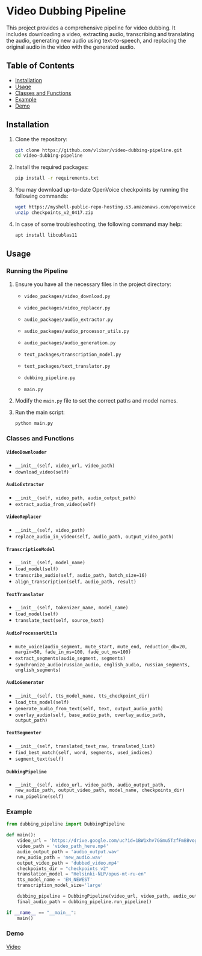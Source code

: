 # Video Dubbing Pipeline

This project provides a comprehensive pipeline for video dubbing. It includes downloading a video, extracting audio, transcribing and translating the audio, generating new audio using text-to-speech, and replacing the original audio in the video with the generated audio.

## Table of Contents

- [Installation](#installation)
- [Usage](#usage)
- [Classes and Functions](#classes-and-functions)
- [Example](#example)
- [Demo](#demo)

## Installation

1. Clone the repository:

    ```bash
    git clone https://github.com/vlibar/video-dubbing-pipeline.git
    cd video-dubbing-pipeline
    ```

2. Install the required packages:

    ```bash
    pip install -r requirements.txt
    ```

3. You may download up-to-date OpenVoice checkpoints by running the following commands:
    ```bash
    wget https://myshell-public-repo-hosting.s3.amazonaws.com/openvoice/checkpoints_v2_0417.zip
    unzip checkpoints_v2_0417.zip
    ```

4. In case of some troubleshooting, the following command may help:
    ```bash
    apt install libcublas11
    ```

## Usage

### Running the Pipeline

1. Ensure you have all the necessary files in the project directory:
    - `video_packages/video_download.py`
    - `video_packages/video_replacer.py`
    - `audio_packages/audio_extractor.py`
    - `audio_packages/audio_processor_utils.py`
    - `audio_packages/audio_generation.py`
    - `text_packages/transcription_model.py`
    - `text_packages/text_translator.py`
    
    - `dubbing_pipeline.py`
    - `main.py`

2. Modify the `main.py` file to set the correct paths and model names.

3. Run the main script:

    ```bash
    python main.py
    ```

### Classes and Functions

#### `VideoDownloader`

- `__init__(self, video_url, video_path)`
- `download_video(self)`

#### `AudioExtractor`

- `__init__(self, video_path, audio_output_path)`
- `extract_audio_from_video(self)`

#### `VideoReplacer`

- `__init__(self, video_path)`
- `replace_audio_in_video(self, audio_path, output_video_path)`

#### `TranscriptionModel`

- `__init__(self, model_name)`
- `load_model(self)`
- `transcribe_audio(self, audio_path, batch_size=16)`
- `align_transcription(self, audio_path, result)`

#### `TextTranslator`

- `__init__(self, tokenizer_name, model_name)`
- `load_model(self)`
- `translate_text(self, source_text)`

#### `AudioProcessorUtils`

- `mute_voice(audio_segment, mute_start, mute_end, reduction_db=20, margin=50, fade_in_ms=100, fade_out_ms=100)`
- `extract_segments(audio_segment, segments)`
- `synchronize_audio(russian_audio, english_audio, russian_segments, english_segments)`

#### `AudioGenerator`

- `__init__(self, tts_model_name, tts_checkpoint_dir)`
- `load_tts_model(self)`
- `generate_audio_from_text(self, text, output_audio_path)`
- `overlay_audio(self, base_audio_path, overlay_audio_path, output_path)`

#### `TextSegmenter`

- `__init__(self, translated_text_raw, translated_list)`
- `find_best_match(self, word, segments, used_indices)`
- `segment_text(self)`

#### `DubbingPipeline`

- `__init__(self, video_url, video_path, audio_output_path, new_audio_path, output_video_path, model_name, checkpoints_dir)`
- `run_pipeline(self)`

### Example

```python
from dubbing_pipeline import DubbingPipeline

def main():
    video_url = 'https://drive.google.com/uc?id=1BW1xhv7GGmu5TzfFmBBvog-b9DRDee3Y'
    video_path = 'video_path_here.mp4'
    audio_output_path = 'audio_output.wav'
    new_audio_path = 'new_audio.wav'
    output_video_path = 'dubbed_video.mp4'
    checkpoints_dir = "checkpoints_v2"
    translation_model = "Helsinki-NLP/opus-mt-ru-en"
    tts_model_name = 'EN_NEWEST'
    transcription_model_size='large'

    dubbing_pipeline = DubbingPipeline(video_url, video_path, audio_output_path, new_audio_path, output_video_path, checkpoints_dir, translation_model, tts_model_name, transcription_model_size)
    final_audio_path = dubbing_pipeline.run_pipeline()

if __name__ == "__main__":
    main()
```

### Demo

[Video](https://github.com/vlibar/video-dubbing-pipeline/assets/55095368/54782cc0-8e15-4fbc-9488-1e71d1dd7c63)




